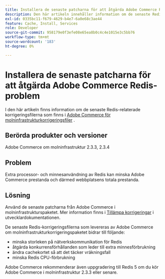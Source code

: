 ```yaml
---
title: Installera de senaste patcharna för att åtgärda Adobe Commerce Redis-problem
description: Den här artikeln innehåller information om de senaste Redis-relaterade korrigeringsfilerna som finns i [Adobe Commerce on cloud infrastructure Patches](https://devdocs.magento.com/cloud/project/project-patch.html) package.
exl-id: 0335bc11-f679-4629-b4e7-6a0e68c3ae44
feature: Cache, Install, Services
role: Developer
source-git-commit: 958179e0f3efe08e65ea8b0c4c4e1015e3c5bb76
workflow-type: tm+mt
source-wordcount: '183'
ht-degree: 0%

---
```


# Installera de senaste patcharna för att åtgärda Adobe Commerce Redis-problem

I den här artikeln finns information om de senaste Redis-relaterade korrigeringsfilerna som finns i [Adobe Commerce för molninfrastrukturkorrigeringsfiler](https://devdocs.magento.com/cloud/project/project-patch.html) .

## Berörda produkter och versioner

Adobe Commerce om molninfrastruktur 2.3.3, 2.3.4

## Problem

Extra processor- och minnesanvändning av Redis kan minska Adobe Commerce prestanda och därmed webbplatsens totala prestanda.

## Lösning

Använd de senaste patcharna från Adobe Commerce i molninfrastrukturspaketet. Mer information finns i [Tillämpa korrigeringar](https://devdocs.magento.com/cloud/project/project-patch.html) i utvecklardokumentationen.

De senaste Redis-korrigeringsfilerna som levereras av Adobe Commerce om molninfrastrukturkorrigeringspaketet bidrar till följande:

* minska storleken på nätverkskommunikation för Redis
* åtgärda konkurrensförhållanden som leder till extra minnesförbrukning
* ändra cachekortet så att det täcker vräkningsfall
* minska Redis CPU-förbrukning

Adobe Commerce rekommenderar även uppgradering till Redis 5 om du kör Adobe Commerce i molninfrastruktur 2.3.3 eller senare.
